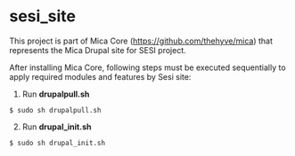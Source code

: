 sesi_site
=========
This project is part of Mica Core (https://github.com/thehyve/mica) that represents the Mica Drupal site for SESI project. 

After installing Mica Core, following steps must be executed sequentially to apply required modules and features by Sesi site:

1. Run **drupalpull.sh**

```
$ sudo sh drupalpull.sh
```

2. Run **drupal_init.sh**
 
```
$ sudo sh drupal_init.sh
```
